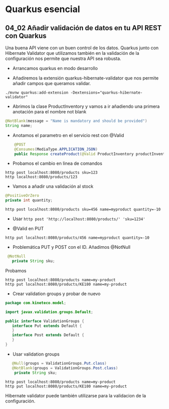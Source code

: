 # Quarkus esencial
## 04_02 Añadir validación de datos en tu API REST con Quarkus

Una buena API viene con un buen control de los datos. Quarkus junto con Hibernate Validator que utilizamos también en la
validación de la configuración nos permite que nuestra API sea robusta.

* Arrancamos quarkus en modo desarrollo
  
* Añadiremos la extensión quarkus-hibernate-validator que nos permite añadir campos que queramos validar.
```shell
./mvnw quarkus:add-extension -Dextensions="quarkus-hibernate-validator"   
```  
* Abrimos la clase ProductInventory y vamos a ir añadiendo una primera anotación para el nombre not blank
```java
@NotBlank(message = "Name is mandatory and should be provided") 
String name;
```
* Anotamos el parametro en el servicio rest con @Valid
```java
    @POST
    @Consumes(MediaType.APPLICATION_JSON)
    public Response createProduct(@Valid ProductInventory productInventory) {
```  
* Probamos el cambio en linea de comandos
```shell
http post localhost:8080/products sku=123 
http localhost:8080/products/123 
```
* Vamos a añadir una validación al stock
```java
@PositiveOrZero
private int quantity;
```
```shell
http post localhost:8080/products sku=456 name=myproduct quantity=-10 
```
* Usar `http post 'http://localhost:8080/products/' 'sku=1234'`

* @Valid en PUT
```shell
http put localhost:8080/products/456 name=myproduct quantity=-10 
```  
* Problemática PUT y POST con el ID. Añadimos @NotNull
```java
 @NotNull
   private String sku;
```
Probamos
```shell
http post localhost:8080/products name=my-product
http put localhost:8080/products/KE180 name=my-product
```
  
* Crear validation groups y probar de nuevo

```java
package com.kineteco.model;

import javax.validation.groups.Default;

public interface ValidationGroups {
   interface Put extends Default {
   }
   interface Post extends Default {
   }
}
```

* Usar validation groups
```java
   @Null(groups = ValidationGroups.Put.class)
   @NotBlank(groups = ValidationGroups.Post.class)
    private String sku;
```

```shell
http post localhost:8080/products name=my-product
http put localhost:8080/products/KE180 name=my-product
```

Hibernate validator puede también utilizarse para la validacion de la configuración.